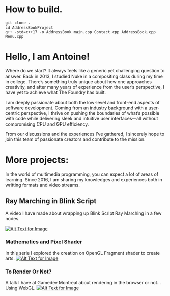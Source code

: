 # How to build.
    git clone .
    cd AddressBookProject 
    g++ -std=c++17 -o AddressBook main.cpp Contact.cpp AddressBook.cpp Menu.cpp
   
   

# Hello, I am Antoine!

Where do we start? It always feels like a generic yet challenging question to answer. Back in 2013, I studied Nuke in a compositing class during my time in college. There’s something truly unique about how one approaches creativity, and after many years of experience from the user’s perspective, I have yet to achieve what The Foundry has built.

I am deeply passionate about both the low-level and front-end aspects of software development. Coming from an industry background with a user-centric perspective, I thrive on pushing the boundaries of what’s possible with code while delivering sleek and intuitive user interfaces—all without compromising CPU and GPU efficiency.

From our discussions and the experiences I’ve gathered, I sincerely hope to join this team of passionate creators and contribute to the mission.



# More projects:

In the world of multimedia programming, you can expect a lot of areas of learning. Since 2016, I am sharing my knowledges and experiences both in writting formats and video streams.
## Ray Marching in Blink Script
A video I have made about wrapping up Blink Script Ray Marching in a few nodes.

[](https://github.com/antoinefortin/thefoundry2024#nuke-blinkscript-ray-marching-from-scratch)
[![Alt Text for Image](https://i.imgur.com/HqVbyMD.png)](https://www.youtube.com/watch?v=Ouj0C2LVH0I&t=9s&ab_channel=antoinedevldn)

### Mathematics and Pixel Shader 
In this serie I explored the creation on OpenGL Fragment shader to create arts.
[![Alt Text for Image](https://i.imgur.com/v5g9u2A.png)](https://www.youtube.com/watch?v=Abq2jm0d7ZQ&t=234s&ab_channel=antoinedevldn)

###  To Render Or Not? 
A talk I have at Gamedev Montreal about rendering in the browser or not... Using WebGL.
[![Alt Text for Image](https://opentechschool-brussels.github.io/intro-to-webGL-and-shaders/assets/log1_graphicPipeline.jpg)](https://www.youtube.com/watch?v=zCcRfizD_0I&t=80s&ab_channel=antoinedevldn)
